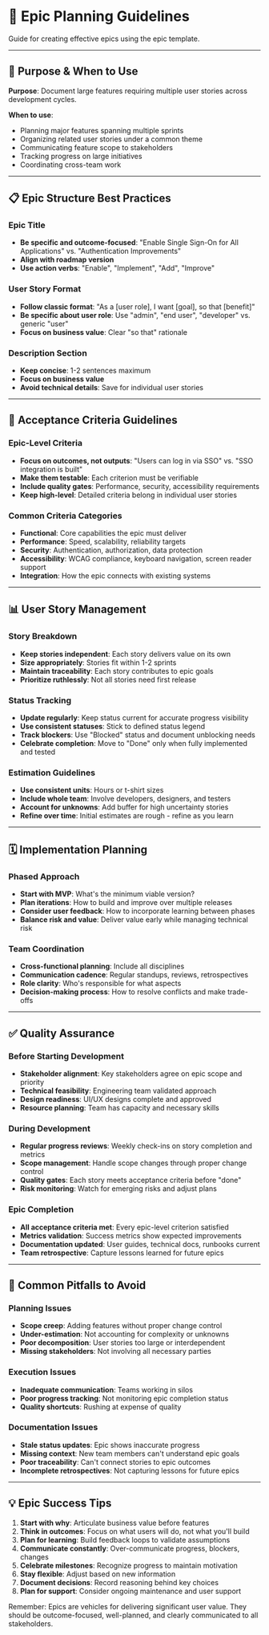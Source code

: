 # 🚀 Epic Planning Guidelines

Guide for creating effective epics using the epic template.

---

## 🎯 Purpose & When to Use

**Purpose**: Document large features requiring multiple user stories across development cycles.

**When to use**:
- Planning major features spanning multiple sprints
- Organizing related user stories under a common theme
- Communicating feature scope to stakeholders
- Tracking progress on large initiatives
- Coordinating cross-team work

---

## 📋 Epic Structure Best Practices

### Epic Title
- **Be specific and outcome-focused**: "Enable Single Sign-On for All Applications" vs. "Authentication Improvements"
- **Align with roadmap version**
- **Use action verbs**: "Enable", "Implement", "Add", "Improve"

### User Story Format
- **Follow classic format**: "As a [user role], I want [goal], so that [benefit]"
- **Be specific about user role**: Use "admin", "end user", "developer" vs. generic "user"
- **Focus on business value**: Clear "so that" rationale

### Description Section
- **Keep concise**: 1-2 sentences maximum
- **Focus on business value**
- **Avoid technical details**: Save for individual user stories

---

## 🎯 Acceptance Criteria Guidelines

### Epic-Level Criteria
- **Focus on outcomes, not outputs**: "Users can log in via SSO" vs. "SSO integration is built"
- **Make them testable**: Each criterion must be verifiable
- **Include quality gates**: Performance, security, accessibility requirements
- **Keep high-level**: Detailed criteria belong in individual user stories

### Common Criteria Categories
- **Functional**: Core capabilities the epic must deliver
- **Performance**: Speed, scalability, reliability targets
- **Security**: Authentication, authorization, data protection
- **Accessibility**: WCAG compliance, keyboard navigation, screen reader support
- **Integration**: How the epic connects with existing systems

---

## 📊 User Story Management

### Story Breakdown
- **Keep stories independent**: Each story delivers value on its own
- **Size appropriately**: Stories fit within 1-2 sprints
- **Maintain traceability**: Each story contributes to epic goals
- **Prioritize ruthlessly**: Not all stories need first release

### Status Tracking
- **Update regularly**: Keep status current for accurate progress visibility
- **Use consistent statuses**: Stick to defined status legend
- **Track blockers**: Use "Blocked" status and document unblocking needs
- **Celebrate completion**: Move to "Done" only when fully implemented and tested

### Estimation Guidelines
- **Use consistent units**: Hours or t-shirt sizes
- **Include whole team**: Involve developers, designers, and testers
- **Account for unknowns**: Add buffer for high uncertainty stories
- **Refine over time**: Initial estimates are rough - refine as you learn

---



## 🗓️ Implementation Planning

### Phased Approach
- **Start with MVP**: What's the minimum viable version?
- **Plan iterations**: How to build and improve over multiple releases
- **Consider user feedback**: How to incorporate learning between phases
- **Balance risk and value**: Deliver value early while managing technical risk

### Team Coordination
- **Cross-functional planning**: Include all disciplines
- **Communication cadence**: Regular standups, reviews, retrospectives
- **Role clarity**: Who's responsible for what aspects
- **Decision-making process**: How to resolve conflicts and make trade-offs

---

## ✅ Quality Assurance

### Before Starting Development
- **Stakeholder alignment**: Key stakeholders agree on epic scope and priority
- **Technical feasibility**: Engineering team validated approach
- **Design readiness**: UI/UX designs complete and approved
- **Resource planning**: Team has capacity and necessary skills

### During Development
- **Regular progress reviews**: Weekly check-ins on story completion and metrics
- **Scope management**: Handle scope changes through proper change control
- **Quality gates**: Each story meets acceptance criteria before "done"
- **Risk monitoring**: Watch for emerging risks and adjust plans

### Epic Completion
- **All acceptance criteria met**: Every epic-level criterion satisfied
- **Metrics validation**: Success metrics show expected improvements
- **Documentation updated**: User guides, technical docs, runbooks current
- **Team retrospective**: Capture lessons learned for future epics

---

## 🚨 Common Pitfalls to Avoid

### Planning Issues
- **Scope creep**: Adding features without proper change control
- **Under-estimation**: Not accounting for complexity or unknowns
- **Poor decomposition**: User stories too large or interdependent
- **Missing stakeholders**: Not involving all necessary parties

### Execution Issues
- **Inadequate communication**: Teams working in silos
- **Poor progress tracking**: Not monitoring epic completion status
- **Quality shortcuts**: Rushing at expense of quality

### Documentation Issues
- **Stale status updates**: Epic shows inaccurate progress
- **Missing context**: New team members can't understand epic goals
- **Poor traceability**: Can't connect stories to epic outcomes
- **Incomplete retrospectives**: Not capturing lessons for future epics

---

## 💡 Epic Success Tips

1. **Start with why**: Articulate business value before features
2. **Think in outcomes**: Focus on what users will do, not what you'll build
3. **Plan for learning**: Build feedback loops to validate assumptions
4. **Communicate constantly**: Over-communicate progress, blockers, changes
5. **Celebrate milestones**: Recognize progress to maintain motivation
6. **Stay flexible**: Adjust based on new information
7. **Document decisions**: Record reasoning behind key choices
8. **Plan for support**: Consider ongoing maintenance and user support

Remember: Epics are vehicles for delivering significant user value. They should be outcome-focused, well-planned, and clearly communicated to all stakeholders.